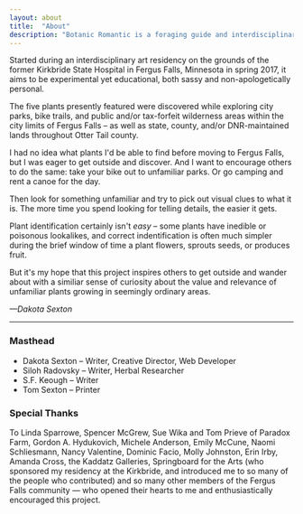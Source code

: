 ```yaml
---
layout: about
title:  "About"
description: "Botanic Romantic is a foraging guide and interdisciplinary art project which celebrates the wonder of seemingly mundane or weedy yet edible plants."
---
```

Started during an interdisciplinary art residency on the grounds of the former Kirkbride State Hospital in Fergus Falls, Minnesota in spring 2017, it aims to be experimental yet educational, both sassy and non-apologetically personal. 

The five plants presently featured were discovered while exploring city parks, bike trails, and public and/or tax-forfeit wilderness areas within the city limits of Fergus Falls – as well as state, county, and/or DNR-maintained lands throughout Otter Tail county.

I had no idea what plants I'd be able to find before moving to Fergus Falls, but I was eager to get outside and discover. And I want to encourage others to do the same: take your bike out to unfamiliar parks. Or go camping and rent a canoe for the day. 

Then look for something unfamiliar and try to pick out visual clues to what it is. The more time you spend looking for telling details, the easier it gets.

Plant identification certainly isn't _easy_ – some plants have inedible or poisonous lookalikes, and correct indentification is often much simpler during the brief window of time a plant flowers, sprouts seeds, or produces fruit. 

But it's my hope that this project inspires others to get outside and wander about with a similiar sense of curiosity about the value and relevance of unfamiliar plants growing in seemingly ordinary areas. 

_—Dakota Sexton_

<hr>

### Masthead
- Dakota Sexton – Writer, Creative Director, Web Developer
- Siloh Radovsky – Writer, Herbal Researcher
- S.F. Keough – Writer
- Tom Sexton – Printer

### Special Thanks
To Linda Sparrowe, Spencer McGrew, Sue Wika and Tom Prieve of Paradox Farm, Gordon A. Hydukovich, Michele Anderson, Emily McCune, Naomi Schliesmann, Nancy Valentine, Dominic Facio, Molly Johnston, Erin Irby, Amanda Cross, the Kaddatz Galleries, Springboard for the Arts (who sponsored my residency at the Kirkbride, and introduced me to so many of the people who contributed) and so many other members of the Fergus Falls community — who opened their hearts to me and enthusiastically encouraged this project.
